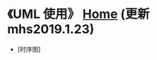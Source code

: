 # 《UML 使用》 [Home] (更新 mhs2019.1.23)

- [时序图]

##
[Home]: https://mhsnet.github.io/note/ "《MHS技术栈学习笔记》"
[Top]: https://mhsnet.github.io/note/tools/uml.html "《UML 使用》"

[Home]: https://mhsnet.github.io/note/ "时序图"

